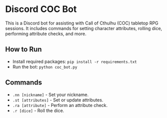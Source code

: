 # Discord COC Bot

This is a Discord bot for assisting with Call of Cthulhu (COC) tabletop RPG sessions. It includes commands for setting character attributes, rolling dice, performing attribute checks, and more.

## How to Run
- Install required packages: `pip install -r requirements.txt`
- Run the bot: `python coc_bot.py`

## Commands
- `.nn [nickname]` - Set your nickname.
- `.st [attributes]` - Set or update attributes.
- `.ra [attribute]` - Perform an attribute check.
- `.r [dice]` - Roll the dice.
